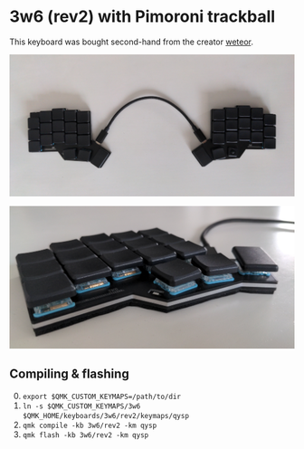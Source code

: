 # 3w6 (rev2) with Pimoroni trackball

This keyboard was bought second-hand from the creator [weteor](https://github.com/weteor).

![Top view](../pictures/3w6_top.jpg)

![Side view](../pictures/3w6_side.jpg)

## Compiling & flashing

0. `export $QMK_CUSTOM_KEYMAPS=/path/to/dir`
1. `ln -s $QMK_CUSTOM_KEYMAPS/3w6 $QMK_HOME/keyboards/3w6/rev2/keymaps/qysp`
2. `qmk compile -kb 3w6/rev2 -km qysp`
3. `qmk flash -kb 3w6/rev2 -km qysp`
